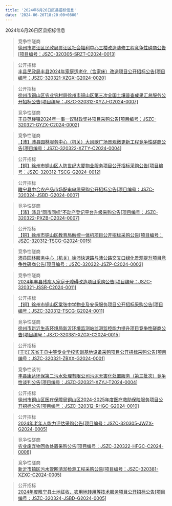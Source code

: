 ```yaml
---
title: '2024年6月26日区县招标信息'
date: '2024-06-26T18:20:00+0800'
---
```

2024年6月26日区县招标信息
<!--more-->
>竞争性磋商<br>
>[徐州市贾汪区民政局贾汪区社会福利中心三楼改造装修工程竞争性磋商公告[项目编号：JSZC-320305-SRZT-C2024-0013]](http://czj.xz.gov.cn/Home/HomeDetails?type=0&articleid=533b7bed-0f10-440d-ac4e-26528c40ca6d)

>公开招标<br>
>[丰县民政局丰县2024年家庭适老化（含家床）改造项目公开招标公告[项目编号：JSZC-320321-XZGX-G2024-0020]](http://czj.xz.gov.cn/Home/HomeDetails?type=0&articleid=ce46d724-3e05-412a-a85c-c987017657e4)

>公开招标<br>
>[徐州市铜山区农业农村局徐州市铜山区第三次全国土壤普查成果汇总服务公开招标公告[项目编号：JSZC-320312-XYZJ-G2024-0007]](http://czj.xz.gov.cn/Home/HomeDetails?type=0&articleid=efd4b180-d9aa-49ed-9b78-732b2ced6824)

>竞争性磋商<br>
>[丰县范楼镇2024年一事一议财政奖补项目采购公告[项目编号：JSZC-320321-GYZX-C2024-0002]](http://czj.xz.gov.cn/Home/HomeDetails?type=0&articleid=8de45c12-12b1-408f-a3e1-f20bd49db8f0)

>竞争性磋商<br>
>[【沛】沛县园林服务中心（机关）大风歌广场景观微更新工程竞争性磋商公告[项目编号：JSZC-320322-XZTY-C2024-0004]](http://czj.xz.gov.cn/Home/HomeDetails?type=0&articleid=8e8aecf0-359e-43d3-9721-40926d7003e7)

>公开招标<br>
>[【铜】徐州市铜山区人防世纪大厦物业服务项目公开招标采购公告[项目编号：JSZC-320312-TSCG-G2024-0012]](http://czj.xz.gov.cn/Home/HomeDetails?type=0&articleid=664d151f-6abf-40aa-91cd-134303a2d648)

>公开招标<br>
>[睢宁县中合农产品市场配电电缆采购公开招标公告[项目编号：JSZC-320324-JSBD-G2024-0007]](http://czj.xz.gov.cn/Home/HomeDetails?type=0&articleid=ca4b46ec-3abd-4971-8a44-ede7c67a5699)

>竞争性磋商<br>
>[【沛】沛县“同市同标”不动产登记平台升级采购公告[项目编号：JSZC-320322-PXZB-C2024-0007]](http://czj.xz.gov.cn/Home/HomeDetails?type=0&articleid=bbe88f23-0081-4bd2-afba-cf3fe98bc95b)

>公开招标<br>
>[【铜】徐州市铜山区教育局触控一体机项目公开招标采购公告[项目编号：JSZC-320312-TSCG-G2024-0015]](http://czj.xz.gov.cn/Home/HomeDetails?type=0&articleid=1af0433a-06f9-4683-a4a6-67a256d1e5c9)

>竞争性磋商<br>
>[沛县园林服务中心（机关）徐沛快速路与沛公路交叉口绿化景观提升项目竞争性磋商公告[项目编号：JSZC-320322-JSZP-C2024-0003]](http://czj.xz.gov.cn/Home/HomeDetails?type=0&articleid=0e843a09-b528-482e-b7e0-688604b981f4)

>竞争性磋商<br>
>[2024年丰县残疾人家庭无障碍改造项目采购公告[项目编号：JSZC-320321-JSSR-C2024-0011]](http://czj.xz.gov.cn/Home/HomeDetails?type=0&articleid=35e2f17b-5d95-49fa-8531-ff9a25270121)

>公开招标<br>
>[【铜】徐州市铜山区棠张中学物业及安保服务项目公开招标采购公告[项目编号：JSZC-320312-TSCG-G2024-0011]](http://czj.xz.gov.cn/Home/HomeDetails?type=0&articleid=e1405339-9aee-44b5-be97-46a3eb336fa0)

>竞争性磋商<br>
>[徐州市新沂生态环境局新沂环境监测站监测监控能力提升项目竞争性磋商公告[项目编号：JSZC-320381-XZGX-C2024-0015]](http://czj.xz.gov.cn/Home/HomeDetails?type=0&articleid=1c95634c-f49e-487f-88b3-a900c1c03f61)

>公开招标<br>
>[[丰]江苏省丰县中等专业学校实训基地设备采购项目公开招标采购公告[项目编号：JSZC-320321-ZBXX-G2024-0001]](http://czj.xz.gov.cn/Home/HomeDetails?type=0&articleid=e2dc6353-23aa-44d7-a86f-5275b1279caa)

>竞争性谈判<br>
>[丰县康达环保第二污水处理有限公司污泥无害化处置服务（第三批次）竞争性谈判公告[项目编号：JSZC-320321-XZYJ-T2024-0004]](http://czj.xz.gov.cn/Home/HomeDetails?type=0&articleid=4d4e9d92-4a53-44a0-ac4d-07545d861a64)

>公开招标<br>
>[徐州市铜山区医疗保障局铜山区2024-2025年度医疗救助保险服务项目公开招标公告[项目编号：JSZC-320312-RHGC-G2024-0010]](http://czj.xz.gov.cn/Home/HomeDetails?type=0&articleid=ff87e202-5b5f-473f-a7e6-744c1ed116b6)

>公开招标<br>
>[2024年老年人能力评估采购公告[项目编号：JSZC-320305-JWZX-G2024-0005]](http://czj.xz.gov.cn/Home/HomeDetails?type=0&articleid=d10b5839-88e6-4907-a091-05f467bb13e4)

>竞争性磋商<br>
>[    农业废弃物回收处置采购公告[项目编号：JSZC-320322-HFGC-C2024-0006]](http://czj.xz.gov.cn/Home/HomeDetails?type=0&articleid=16330e33-6636-4155-a36a-a22237a4c2a2)

>竞争性磋商<br>
>[新沂市镇区污水管网清淤检测工程采购公告[项目编号：JSZC-320381-XZXC-C2024-0005]](http://czj.xz.gov.cn/Home/HomeDetails?type=0&articleid=5dd05845-db45-4e59-ab73-6ca28c9d8c56)

>公开招标<br>
>[2024年度睢宁县土地征收、农用地转用等技术服务项目公开招标公告[项目编号：JSZC-320324-JSBD-G2024-0005]](http://czj.xz.gov.cn/Home/HomeDetails?type=0&articleid=4f1047b8-f4c3-4533-858c-85bc1549d7be)


